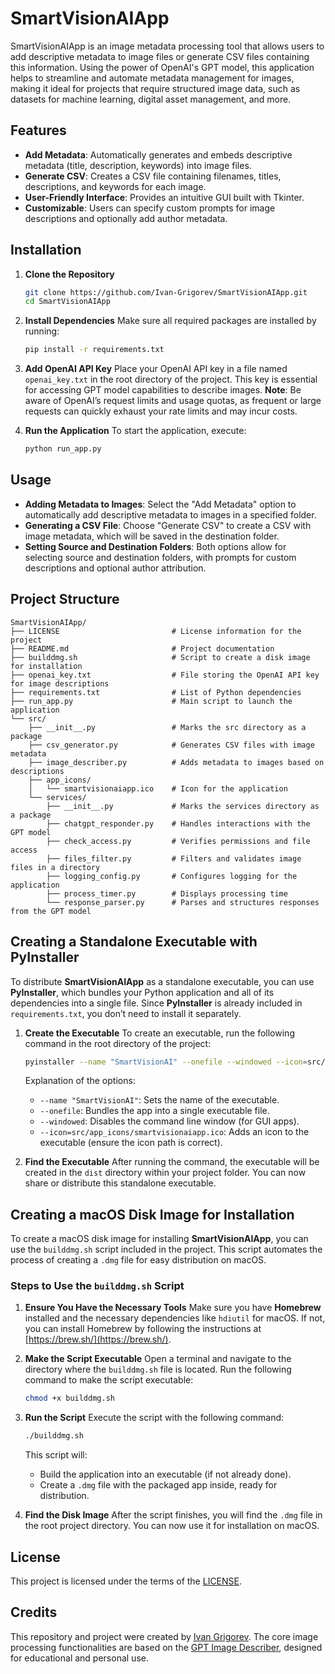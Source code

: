 # SmartVisionAIApp

SmartVisionAIApp is an image metadata processing tool that allows users to add descriptive metadata to image files or generate CSV files containing this information. Using the power of OpenAI's GPT model, this application helps to streamline and automate metadata management for images, making it ideal for projects that require structured image data, such as datasets for machine learning, digital asset management, and more.

## Features

- **Add Metadata**: Automatically generates and embeds descriptive metadata (title, description, keywords) into image files.
- **Generate CSV**: Creates a CSV file containing filenames, titles, descriptions, and keywords for each image.
- **User-Friendly Interface**: Provides an intuitive GUI built with Tkinter.
- **Customizable**: Users can specify custom prompts for image descriptions and optionally add author metadata.

## Installation

1. **Clone the Repository**
   ```bash
   git clone https://github.com/Ivan-Grigorev/SmartVisionAIApp.git
   cd SmartVisionAIApp
   ```

2. **Install Dependencies**
   Make sure all required packages are installed by running:
   ```bash
   pip install -r requirements.txt
   ```

3. **Add OpenAI API Key**
   Place your OpenAI API key in a file named `openai_key.txt` in the root directory of the project. This key is essential for accessing GPT model capabilities to describe images. **Note**: Be aware of OpenAI’s request limits and usage quotas, as frequent or large requests can quickly exhaust your rate limits and may incur costs.

4. **Run the Application**
   To start the application, execute:
   ```bash
   python run_app.py
   ```

## Usage

- **Adding Metadata to Images**: Select the "Add Metadata" option to automatically add descriptive metadata to images in a specified folder.
- **Generating a CSV File**: Choose "Generate CSV" to create a CSV with image metadata, which will be saved in the destination folder.
- **Setting Source and Destination Folders**: Both options allow for selecting source and destination folders, with prompts for custom descriptions and optional author attribution.

## Project Structure

```plaintext
SmartVisionAIApp/
├── LICENSE                         # License information for the project
├── README.md                       # Project documentation
├── builddmg.sh                     # Script to create a disk image for installation
├── openai_key.txt                  # File storing the OpenAI API key for image descriptions
├── requirements.txt                # List of Python dependencies
├── run_app.py                      # Main script to launch the application
└── src/
    ├── __init__.py                 # Marks the src directory as a package
    ├── csv_generator.py            # Generates CSV files with image metadata
    ├── image_describer.py          # Adds metadata to images based on descriptions
    ├── app_icons/
    │   └── smartvisionaiapp.ico    # Icon for the application
    └── services/
        ├── __init__.py             # Marks the services directory as a package
        ├── chatgpt_responder.py    # Handles interactions with the GPT model
        ├── check_access.py         # Verifies permissions and file access
        ├── files_filter.py         # Filters and validates image files in a directory
        ├── logging_config.py       # Configures logging for the application
        ├── process_timer.py        # Displays processing time
        └── response_parser.py      # Parses and structures responses from the GPT model
```

## Creating a Standalone Executable with PyInstaller

To distribute **SmartVisionAIApp** as a standalone executable, you can use **PyInstaller**, which bundles your Python application and all of its dependencies into a single file. Since **PyInstaller** is already included in `requirements.txt`, you don’t need to install it separately.

1. **Create the Executable**
   To create an executable, run the following command in the root directory of the project:
   ```bash
   pyinstaller --name "SmartVisionAI" --onefile --windowed --icon=src/app_icons/smartvisionaiapp.ico run_app.py
   ```
   Explanation of the options:
   - `--name "SmartVisionAI"`: Sets the name of the executable.
   - `--onefile`: Bundles the app into a single executable file.
   - `--windowed`: Disables the command line window (for GUI apps).
   - `--icon=src/app_icons/smartvisionaiapp.ico`: Adds an icon to the executable (ensure the icon path is correct).

2. **Find the Executable**
   After running the command, the executable will be created in the `dist` directory within your project folder. You can now share or distribute this standalone executable.

## Creating a macOS Disk Image for Installation

To create a macOS disk image for installing **SmartVisionAIApp**, you can use the `builddmg.sh` script included in the project. This script automates the process of creating a `.dmg` file for easy distribution on macOS.

### Steps to Use the `builddmg.sh` Script

1. **Ensure You Have the Necessary Tools**
   Make sure you have **Homebrew** installed and the necessary dependencies like `hdiutil` for macOS. If not, you can install Homebrew by following the instructions at [https://brew.sh/](https://brew.sh/).

2. **Make the Script Executable**
   Open a terminal and navigate to the directory where the `builddmg.sh` file is located. Run the following command to make the script executable:
   ```bash
   chmod +x builddmg.sh
   ```

3. **Run the Script**
   Execute the script with the following command:
   ```bash
   ./builddmg.sh
   ```
   This script will:
   - Build the application into an executable (if not already done).
   - Create a `.dmg` file with the packaged app inside, ready for distribution.

4. **Find the Disk Image**
   After the script finishes, you will find the `.dmg` file in the root project directory. You can now use it for installation on macOS.
## License

This project is licensed under the terms of the [LICENSE](./LICENSE).

## Credits

This repository and project were created by [Ivan Grigorev](https://github.com/Ivan-Grigorev). The core image processing functionalities are based on the [GPT Image Describer](https://github.com/Ivan-Grigorev/GPTImageDescriber), designed for educational and personal use.
